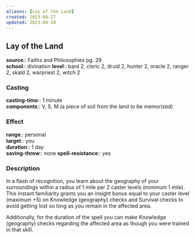 ```yaml
---
aliases: [Lay of the Land]
created: 2023-04-27
updated: 2023-04-28
---
```


## Lay of the Land

**source**:: Faiths and Philosophies pg. 29  
**school**:: divination
**level**:: bard 2, cleric 2, druid 2, hunter 2, oracle 2, ranger 2, skald 2, warpriest 2, witch 2

### Casting

**casting-time**:: 1 minute  
**components**:: V, S, M (a piece of soil from the land to be memorized)

### Effect

**range**:: personal  
**target**:: you  
**duration**:: 1 day  
**saving-throw**:: none
**spell-resistance**:: yes

### Description

In a flash of recognition, you learn about the geography of your surroundings within a radius of 1 mile per 2 caster levels (minimum 1 mile). This instant familiarity grants you an insight bonus equal to your caster level (maximum +5) on Knowledge (geography) checks and Survival checks to avoid getting lost so long as you remain in the affected area.  
  
Additionally, for the duration of the spell you can make Knowledge (geography) checks regarding the affected area as though you were trained in that skill.
